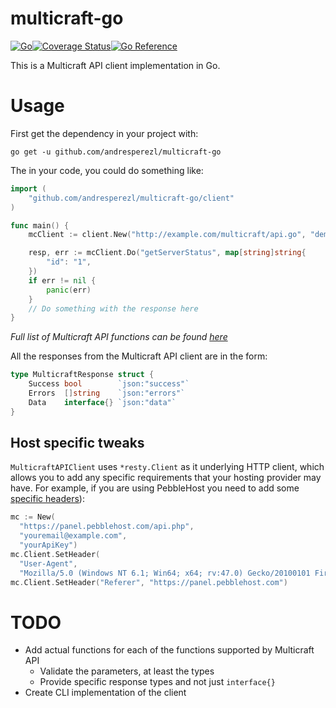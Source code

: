 # multicraft-go
[![Go](https://github.com/andresperezl/multicraft-go/actions/workflows/go.yml/badge.svg)](https://github.com/andresperezl/multicraft-go/actions/workflows/go.yml)[![Coverage Status](https://coveralls.io/repos/github/andresperezl/multicraft-go/badge.svg)](https://coveralls.io/github/andresperezl/multicraft-go)[![Go Reference](https://pkg.go.dev/badge/github.com/andresperezl/multicraft-go.svg)](https://pkg.go.dev/github.com/andresperezl/multicraft-go)

This is a Multicraft API client implementation in Go.

# Usage

First get the dependency in your project with:

```shell
go get -u github.com/andresperezl/multicraft-go
```

The in your code, you could do something like:

```go
import (
	"github.com/andresperezl/multicraft-go/client"
)

func main() {
	mcClient := client.New("http://example.com/multicraft/api.go", "demo", "#6nh%tX=ot$sBX")

	resp, err := mcClient.Do("getServerStatus", map[string]string{
		"id": "1",
	})
	if err != nil {
		panic(err)
	}
	// Do something with the response here
}
```

_Full list of Multicraft API functions can be found [here](https://www.multicraft.org/site/docs/api#6)_

All the responses from the Multicraft API client are in the form:
```go
type MulticraftResponse struct {
	Success bool        `json:"success"`
	Errors  []string    `json:"errors"`
	Data    interface{} `json:"data"`
}
```

## Host specific tweaks

`MulticraftAPIClient` uses `*resty.Client` as it underlying HTTP client, which 
allows you to add any specific requirements that your hosting provider may have.
For example, if you are using PebbleHost you need to add some [specific headers](https://help.pebblehost.com/en/article/using-the-pebblehost-game-panel-api-mv0hk4/)):

```go
mc := New(
  "https://panel.pebblehost.com/api.php",
  "youremail@example.com",
  "yourApiKey")
mc.Client.SetHeader(
  "User-Agent",
  "Mozilla/5.0 (Windows NT 6.1; Win64; x64; rv:47.0) Gecko/20100101 Firefox/47.0")
mc.Client.SetHeader("Referer", "https://panel.pebblehost.com")
```

# TODO

- Add actual functions for each of the functions supported by Multicraft API
    - Validate the parameters, at least the types
    - Provide specific response types and not just `interface{}`
- Create CLI implementation of the client
